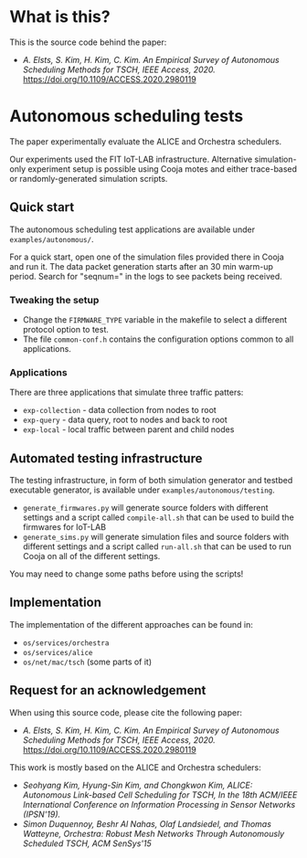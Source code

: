 # What is this?

This is the source code behind the paper:

* *A. Elsts, S. Kim, H. Kim, C. Kim. An Empirical Survey of Autonomous Scheduling Methods for TSCH, IEEE Access, 2020.* https://doi.org/10.1109/ACCESS.2020.2980119

# Autonomous scheduling tests

The paper experimentally evaluate the ALICE and Orchestra schedulers.

Our experiments used the FIT IoT-LAB infrastructure.
Alternative simulation-only experiment setup is possible using Cooja motes
and either trace-based or randomly-generated simulation scripts.

## Quick start

The autonomous scheduling test applications are available under `examples/autonomous/`.

For a quick start, open one of the simulation files provided there in Cooja and run it.
The data packet generation starts after an 30 min warm-up period. Search for "seqnum=" in the logs to
see packets being received.

### Tweaking the setup

* Change the `FIRMWARE_TYPE` variable in the makefile to select a different protocol option to test.
* The file `common-conf.h` contains the configuration options common to all applications.

### Applications
There are three applications that simulate three traffic patters:

* `exp-collection` - data collection from nodes to root
* `exp-query` - data query, root to nodes and back to root
* `exp-local` - local traffic between parent and child nodes

## Automated testing infrastructure

The testing infrastructure, in form of both simulation generator and testbed executable generator,
is available under `examples/autonomous/testing`.

* `generate_firmwares.py` will generate source folders with different settings and a script called
`compile-all.sh` that can be used to build the firmwares for IoT-LAB
* `generate_sims.py` will generate simulation files and source folders with different settings and
a script called `run-all.sh` that can be used to run Cooja on all of the different settings.

You may need to change some paths before using the scripts!

## Implementation

The implementation of the different approaches can be found in:

* `os/services/orchestra`
* `os/services/alice`
* `os/net/mac/tsch` (some parts of it)

## Request for an acknowledgement

When using this source code, please cite the following paper:

* *A. Elsts, S. Kim, H. Kim, C. Kim. An Empirical Survey of Autonomous Scheduling Methods for TSCH, IEEE Access, 2020.* https://doi.org/10.1109/ACCESS.2020.2980119

This work is mostly based on the ALICE and Orchestra schedulers:

* *Seohyang Kim, Hyung-Sin Kim, and Chongkwon Kim, ALICE: Autonomous Link-based Cell Scheduling for TSCH, In the 18th ACM/IEEE International Conference on Information Processing in Sensor Networks (IPSN'19).*
* *Simon Duquennoy, Beshr Al Nahas, Olaf Landsiedel, and Thomas Watteyne, Orchestra: Robust Mesh Networks Through Autonomously Scheduled TSCH, ACM SenSys'15*
